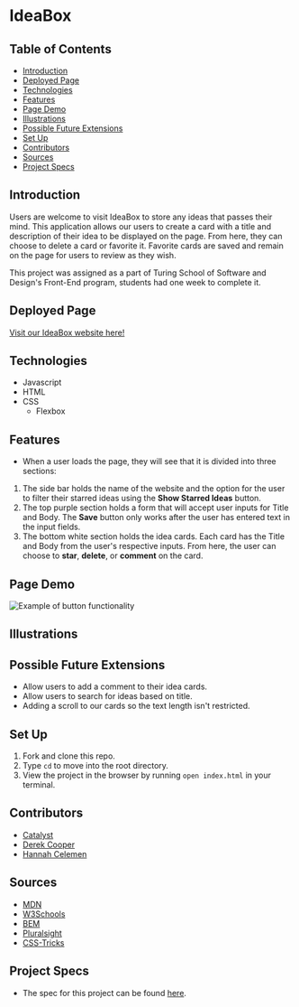 # IdeaBox

## Table of Contents
  - [Introduction](#introduction)
  - [Deployed Page](#deployed-page)
  - [Technologies](#technologies)
  - [Features](#features)
  - [Page Demo](#page-demo)
  - [Illustrations](#illustrations)
  - [Possible Future Extensions](#possible-future-extensions)
  - [Set Up](#set-up)
  - [Contributors](#contributors)
  - [Sources](#sources)
  - [Project Specs](#project-specs)

## Introduction
  Users are welcome to visit IdeaBox to store any ideas that passes their mind. This application allows our users to create a card with a title and description of their idea to be displayed on the page. From here, they can choose to delete a card or favorite it. Favorite cards are saved and remain on the page for users to review as they wish.

  This project was assigned as a part of Turing School of Software and Design's Front-End program, students had one week to complete it.

## Deployed Page
[Visit our IdeaBox website here!](https://ohclaire.github.io/ideabox-group-project/)

## Technologies
- Javascript
- HTML
- CSS
  - Flexbox


## Features
- When a user loads the page, they will see that it is divided into three sections: 
1. The side bar holds the name of the website and the option for the user to filter their starred ideas using the **Show Starred Ideas** button. 
2. The top purple section holds a form that will accept user inputs for Title and Body. The **Save** button only works after the user has entered text in the input fields. 
3. The bottom white section holds the idea cards. Each card has the Title and Body from the user's respective inputs. From here, the user can choose to **star**, **delete**, or **comment** on the card. 

## Page Demo
![Example of button functionality]()

## Illustrations


## Possible Future Extensions
- Allow users to add a comment to their idea cards.
- Allow users to search for ideas based on title.
- Adding a scroll to our cards so the text length isn't restricted. 

## Set Up
1. Fork and clone this repo.
2. Type `cd` to move into the root directory.
3. View the project in the browser by running `open index.html` in your terminal.

## Contributors
- [Catalyst](https://www.linkedin.com/in/catalyst-278156246/)
- [Derek Cooper](https://www.linkedin.com/in/derek-cooper-a8798323a/)
- [Hannah Celemen](https://www.linkedin.com/in/hannah-celemen/)

## Sources
- [MDN](https://developer.mozilla.org/en-US/docs/Learn/HTML/Howto/Use_data_attributes)
- [W3Schools](https://www.w3schools.com/cssref/pr_class_cursor.asp)
- [BEM](http://getbem.com/introduction/)
- [Pluralsight](https://www.pluralsight.com/guides/semantic-html)
- [CSS-Tricks](css-tricks.com/snippets/css/a-guide-to-flexbox/)


## Project Specs
- The spec for this project can be found [here](https://frontend.turing.edu/projects/module-1/ideabox-group-v2.html).

